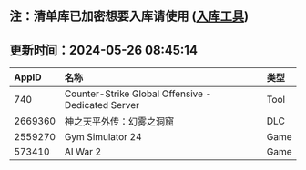 ## 注：清单库已加密想要入库请使用 ([入库工具](https://github.com/BlankTMing/ManifestAutoUpdate/releases))

## 更新时间：2024-05-26 08:45:14
| AppID | 名称 | 类型  |
| :-------------------- | :----------------------------- | :----------- |
| 740 | Counter-Strike Global Offensive - Dedicated Server| Tool |
| 2669360 | 神之天平外传：幻雾之洞窟| DLC |
| 2559270 | Gym Simulator 24| Game |
| 573410 | AI War 2| Game |
